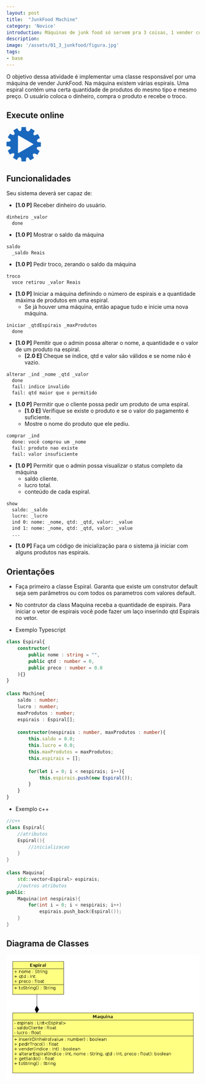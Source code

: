 ```yaml
---
layout: post
title:  "JunkFood Machine"
category: 'Novice'
introduction: Máquinas de junk food só servem pra 3 coisas, 1 vender comidas que fazem mal pra saúde, 2 rejeitar as notas velhas que você tem e 3 te matar de raiva porque você leu 5 vezes e ainda não entendeu o que é pra fazer no trabalho.
description: 
image: '/assets/01_3_junkfood/figura.jpg'
tags:
- base
---
```


O objetivo dessa atividade é implementar uma classe responsável por uma máquina de vender JunkFood. Na máquina existem várias espirais. Uma espiral contém uma certa quantidade de produtos do mesmo tipo e mesmo preço. O usuário coloca o dinheiro, compra o produto e recebe o troco.


## Execute online
[![](/assets/images/run.png)](/assets/01_3_junkfood/run.html)

## Funcionalidades

Seu sistema deverá ser capaz de:

* **[1.0 P]** Receber dinheiro do usuário.

```
dinheiro _valor
  done
```

* **[1.0 P]** Mostrar o saldo da máquina

```
saldo
  _saldo Reais
```

* **[1.0 P]** Pedir troco, zerando o saldo da máquina

```
troco
  voce retirou _valor Reais
```


* **[1.0 P]** Iniciar a máquina definindo o número de espirais e a quantidade máxima de produtos em uma espiral.
    * Se já houver uma máquina, então apague tudo e inicie uma nova máquina.

```
iniciar _qtdEspirais _maxProdutos
  done
```


- **[1.0 P]** Pemitir que o admin possa alterar o nome, a quantidade e o valor de um produto na espiral.
    - **[2.0 E]** Cheque se índice, qtd e valor são válidos e se nome não é vazio.

```
alterar _ind _nome _qtd _valor
  done
  fail: indice invalido
  fail: qtd maior que o permitido
```


* **[1.0 P]** Permitir que o cliente possa pedir um produto de uma espiral.
    * **[1.0 E]** Verifique se existe o produto e se o valor do pagamento é suficiente.
    * Mostre o nome do produto que ele pediu.

```
comprar _ind
  done: você comprou um _nome
  fail: produto nao existe
  fail: valor insuficiente
```


* **[1.0 P]** Permitir que o admin possa visualizar o status completo da máquina
    * saldo cliente.
    * lucro total.
    * conteúdo de cada espiral.

```
show
  saldo: _saldo
  lucro: _lucro
  ind 0: nome: _nome, qtd: _qtd, valor: _value
  ind 1: nome: _nome, qtd: _qtd, valor: _value
  ...
```


* **[1.0 P]** Faça um código de inicialização para o sistema já iniciar com alguns produtos nas espirais.


## Orientações

- Faça primeiro a classe Espiral. Garanta que existe um construtor default seja sem parâmetros ou com todos os parametros com valores default.
- No contrutor da class Maquina receba a quantidade de espirais. Para iniciar o vetor de espirais você pode fazer um laço inserindo qtd Espirais no vetor.

- Exemplo Typescript

```typescript
class Espiral{
    constructor(
        public nome : string = "", 
        public qtd : number = 0, 
        public preco : number = 0.0
    ){}
}

class Machine{
    saldo : number;
    lucro : number;
    maxProdutos : number;
    espirais : Espiral[];

    constructor(nespirais : number, maxProdutos : number){
        this.saldo = 0.0;
        this.lucro = 0.0;
        this.maxProdutos = maxProdutos;
        this.espirais = [];

        for(let i = 0; i < nespirais; i++){
            this.espirais.push(new Espiral());
        }
    }
}
```

- Exemplo c++

```c++
//c++
class Espiral{
    //atributos
    Espiral(){
        //inicializacao
    }
}

class Maquina{
    std::vector<Espiral> espirais;
    //outros atributos
public:
    Maquina(int nespirais){
        for(int i = 0; i < nespirais; i++)
            espirais.push_back(Espiral());
    }
}
```


## Diagrama de Classes

![](/assets/01_3_junkfood/diagrama.png)
